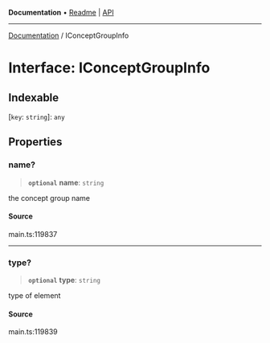 **Documentation** • [Readme](../README.md) \| [API](../globals.md)

***

[Documentation](../README.md) / IConceptGroupInfo

# Interface: IConceptGroupInfo

## Indexable

 \[`key`: `string`\]: `any`

## Properties

### name?

> **`optional`** **name**: `string`

the concept group name

#### Source

main.ts:119837

***

### type?

> **`optional`** **type**: `string`

type of element

#### Source

main.ts:119839
